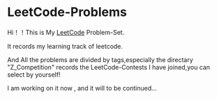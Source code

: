 # LeetCode-Problems
Hi！！This is My [LeetCode](https://leetcode-cn.com/u/jacky_0420/) Problem-Set.

It records my learning track of leetcode.

And All the problems are divided by tags,especially the directary "Z_Competition" records the LeetCode-Contests I have joined,you can select by yourself!

I am working on it now , and it will to be continued...